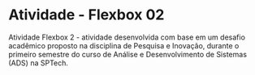 # Atividade - Flexbox 02 
Atividade Flexbox 2 - atividade desenvolvida com base em um desafio acadêmico proposto na disciplina de Pesquisa e Inovação, durante o primeiro semestre do curso de Análise e Desenvolvimento de Sistemas (ADS) na SPTech.


